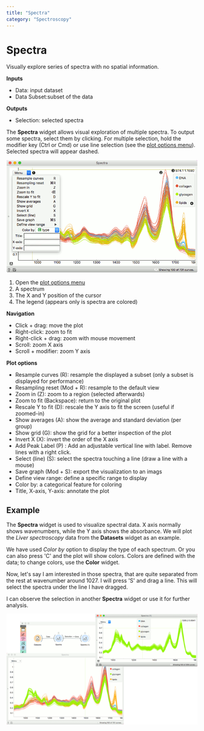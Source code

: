 ```yaml
---
title: "Spectra"
category: "Spectroscopy"
---
```

Spectra
=======

Visually explore series of spectra with no spatial information.

**Inputs**

- Data: input dataset
- Data Subset:subset of the data

**Outputs**

- Selection: selected spectra


The **Spectra** widget allows visual exploration of multiple spectra.
To output some spectra, select them by clicking.
For multiple selection, hold the modifier key (Ctrl or Cmd) or use
line selection (see the [plot options menu](/widget-catalog/spectroscopy/#PlotOptions)). Selected spectra
will appear dashed.

![](/widget-catalog/spectroscopy/images/Spectra-stamped.png)

1. Open the [plot options menu](/widget-catalog/spectroscopy/#PlotOptions)
2. A spectrum
3. The X and Y position of the cursor
4. The legend (appears only is spectra are colored)

**Navigation**

- Click + drag: move the plot
- Right-click: zoom to fit
- Right-click + drag: zoom with mouse movement
- Scroll: zoom X axis
- Scroll + modifier: zoom Y axis

<a name="PlotOptions"></a>

**Plot options**

- Resample curves (R): resample the displayed a subset (only a subset is displayed for performance)
- Resampling reset (Mod + R): resample to the default view
- Zoom in (Z): zoom to a region (selected afterwards)
- Zoom to fit (Backspace): return to the original plot
- Rescale Y to fit (D): rescale the Y axis to fit the screen (useful if zoomed-in)
- Show averages (A): show the average and standard deviation (per group)
- Show grid (G): show the grid for a better inspection of the plot
- Invert X (X): invert the order of the X axis
- Add Peak Label (P) : Add an adjustable vertical line with label. Remove lines with a right click.
- Select (line) (S): select the spectra touching a line (draw a line with a mouse)
- Save graph (Mod + S): export the visualization to an imags
- Define view range: define  a specific range to display
- Color by: a categorical feature for coloring
- Title, X-axis, Y-axis: annotate the plot


Example
-------

The **Spectra** widget is used to visualize spectral data. X axis normally shows wavenumbers, while the Y axis shows the absorbance. We will plot the *Liver spectroscopy* data from the **Datasets** widget as an example.

We have used *Color by* option to display the type of each spectrum. Or you can also press 'C' and the plot will show colors. Colors are defined with the data; to change colors, use the **Color** widget.

Now, let's say I am interested in those spectra, that are quite separated from the rest at wavenumber around 1027. I will press 'S' and drag a line. This will select the spectra under the line I have dragged.

I can observe the selection in another **Spectra** widget or use it for further analysis.

![](/widget-catalog/spectroscopy/images/Spectra-Example1.png)
